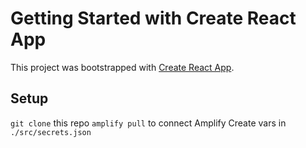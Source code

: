 # Getting Started with Create React App

This project was bootstrapped with [Create React App](https://github.com/facebook/create-react-app).

## Setup

`git clone` this repo
`amplify pull` to connect Amplify
Create vars in `./src/secrets.json`
